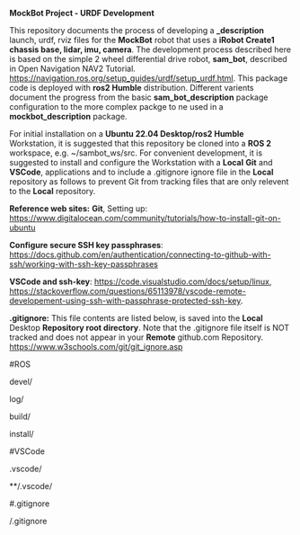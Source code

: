**MockBot Project - URDF Development**

This repository documents the process of developing a **<robotname>_description** launch, urdf, rviz files for the **MockBot** robot that uses a **iRobot Create1 chassis base, lidar, imu, camera**. The development process described here is based on the simple 2 wheel differential drive robot, **sam_bot**, described in Open Navigation NAV2 Tutorial. https://navigation.ros.org/setup_guides/urdf/setup_urdf.html. This package code is deployed with **ros2 Humble** distribution. Different varients document the progress from the basic **sam_bot_description** package configuration to the more complex packge to ne used in a **mockbot_description** package.

For initial installation on a **Ubuntu 22.04 Desktop/ros2 Humble** Workstation, it is suggested that this repository be cloned into a **ROS 2** workspace, e.g. ~/sambot_ws/src. For convenient development, it is suggested to install and configure the Workstation with a **Local** **Git** and **VSCode**, applications and to include a .gitignore ignore file in the **Local** repository as follows to prevent Git from tracking files that are only relevent to the **Local** repository.

**Reference web sites:**
**Git**, Setting up: https://www.digitalocean.com/community/tutorials/how-to-install-git-on-ubuntu 

**Configure secure SSH key passphrases**: https://docs.github.com/en/authentication/connecting-to-github-with-ssh/working-with-ssh-key-passphrases 

**VSCode and ssh-key**: https://code.visualstudio.com/docs/setup/linux, https://stackoverflow.com/questions/65113978/vscode-remote-developement-using-ssh-with-passphrase-protected-ssh-key.

**.gitignore:** This file contents are listed below, is saved into the **Local** Desktop **Repository root directory**. Note that the .gitignore file itself is NOT tracked and does not appear in your **Remote** github.com Repository. https://www.w3schools.com/git/git_ignore.asp

#ROS

devel/

log/

build/

install/

#VSCode

.vscode/

**/.vscode/

#.gitignore

/.gitignore
